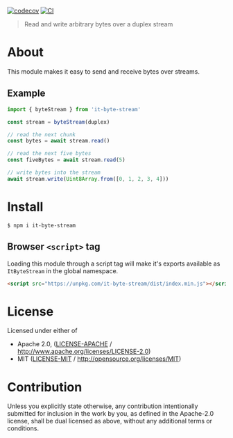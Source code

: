 [![codecov](https://img.shields.io/codecov/c/github/achingbrain/it.svg?style=flat-square)](https://codecov.io/gh/achingbrain/it)
[![CI](https://img.shields.io/github/actions/workflow/status/achingbrain/it/js-test-and-release.yml?branch=master\&style=flat-square)](https://github.com/achingbrain/it/actions/workflows/js-test-and-release.yml?query=branch%3Amaster)

> Read and write arbitrary bytes over a duplex stream

# About

This module makes it easy to send and receive bytes over streams.

## Example

```typescript
import { byteStream } from 'it-byte-stream'

const stream = byteStream(duplex)

// read the next chunk
const bytes = await stream.read()

// read the next five bytes
const fiveBytes = await stream.read(5)

// write bytes into the stream
await stream.write(Uint8Array.from([0, 1, 2, 3, 4]))
```

# Install

```console
$ npm i it-byte-stream
```

## Browser `<script>` tag

Loading this module through a script tag will make it's exports available as `ItByteStream` in the global namespace.

```html
<script src="https://unpkg.com/it-byte-stream/dist/index.min.js"></script>
```

# License

Licensed under either of

- Apache 2.0, ([LICENSE-APACHE](LICENSE-APACHE) / <http://www.apache.org/licenses/LICENSE-2.0>)
- MIT ([LICENSE-MIT](LICENSE-MIT) / <http://opensource.org/licenses/MIT>)

# Contribution

Unless you explicitly state otherwise, any contribution intentionally submitted for inclusion in the work by you, as defined in the Apache-2.0 license, shall be dual licensed as above, without any additional terms or conditions.
